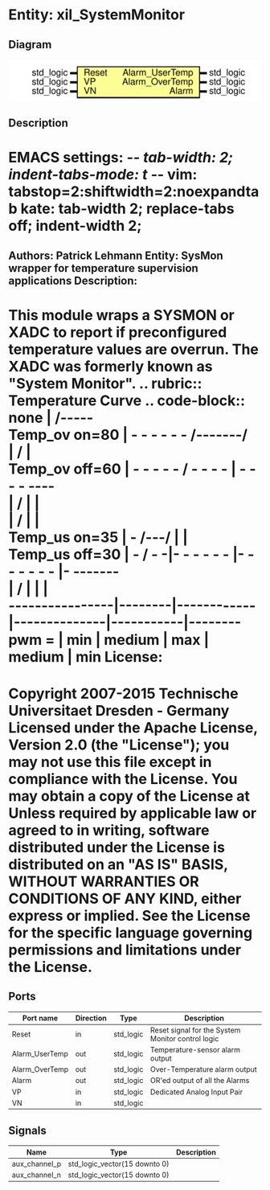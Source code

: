 # Entity: xil_SystemMonitor

## Diagram

![Diagram](xil_SystemMonitor.svg "Diagram")
## Description

EMACS settings: -*-  tab-width: 2; indent-tabs-mode: t -*-
vim: tabstop=2:shiftwidth=2:noexpandtab
kate: tab-width 2; replace-tabs off; indent-width 2;
=============================================================================
Authors:				 	Patrick Lehmann
Entity:				 	SysMon wrapper for temperature supervision applications
Description:
-------------------------------------
This module wraps a SYSMON or XADC to report if preconfigured temperature values
are overrun. The XADC was formerly known as "System Monitor".
.. rubric:: Temperature Curve
.. code-block:: none
                   |                      /-----\
   Temp_ov   on=80 | - - - - - - /-------/       \
                   |            /        |        \
   Temp_ov  off=60 | - - - - - / - - - - | - - - - \----\
                   |          /          |              |\
                   |         /           |              | \
   Temp_us   on=35 | -  /---/            |              |  \
   Temp_us  off=30 | - / - -|- - - - - - |- - - - - - - |- -\------\
                   |  /     |            |              |           \
   ----------------|--------|------------|--------------|-----------|--------
   pwm =           |   min  |  medium    |   max        |   medium  |  min
License:
=============================================================================
Copyright 2007-2015 Technische Universitaet Dresden - Germany
Licensed under the Apache License, Version 2.0 (the "License");
you may not use this file except in compliance with the License.
You may obtain a copy of the License at
Unless required by applicable law or agreed to in writing, software
distributed under the License is distributed on an "AS IS" BASIS,
WITHOUT WARRANTIES OR CONDITIONS OF ANY KIND, either express or implied.
See the License for the specific language governing permissions and
limitations under the License.
=============================================================================
## Ports

| Port name      | Direction | Type      | Description                                       |
| -------------- | --------- | --------- | ------------------------------------------------- |
| Reset          | in        | std_logic | Reset signal for the System Monitor control logic |
| Alarm_UserTemp | out       | std_logic | Temperature-sensor alarm output                   |
| Alarm_OverTemp | out       | std_logic | Over-Temperature alarm output                     |
| Alarm          | out       | std_logic | OR'ed output of all the Alarms                    |
| VP             | in        | std_logic | Dedicated Analog Input Pair                       |
| VN             | in        | std_logic |                                                   |
## Signals

| Name          | Type                          | Description |
| ------------- | ----------------------------- | ----------- |
| aux_channel_p | std_logic_vector(15 downto 0) |             |
| aux_channel_n | std_logic_vector(15 downto 0) |             |

